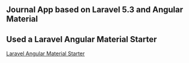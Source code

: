 ## Journal App based on Laravel 5.3 and Angular Material




## Used a Laravel Angular Material Starter

<a href="http://www.laravel-angular.io/" target="_blank">Laravel Angular Material Starter</a>